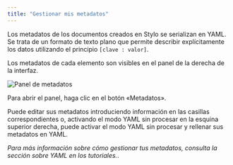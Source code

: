 ```yaml
---
title: "Gestionar mis metadatos"
---
```


Los metadatos de los documentos creados en Stylo se serializan en YAML. Se trata de un formato de texto plano que permite describir explícitamente los datos utilizando el principio `[clave : valor]`.

Los metadatos de cada elemento son visibles en el panel de la derecha de la interfaz.

![Panel de metadatos](/uploads/images/refonte_doc/ES/Metadonnees_ES.png)

Para abrir el panel, haga clic en el botón «Metadatos».

Puede editar sus metadatos introduciendo información en las casillas correspondientes o, activando el modo YAML sin procesar en la esquina superior derecha, puede activar el modo YAML sin procesar y rellenar sus metadatos en YAML.

*Para más información sobre cómo gestionar tus metadatos, consulta la sección sobre YAML en los tutoriales.*.
